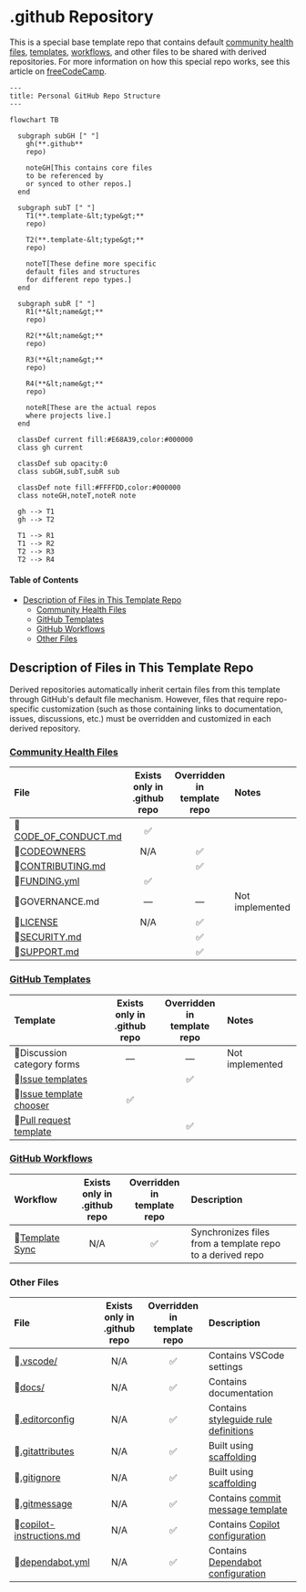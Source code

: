 # .github Repository <!-- omit from toc -->

This is a special base template repo that contains
default [community health files][ghComHealth], [templates][ghTemplates],
[workflows][ghWorkflows], and other files
to be shared with derived repositories.
For more information on how this special repo works,
see this article on [freeCodeCamp][freeCodeCamp].

```mermaid
---
title: Personal GitHub Repo Structure
---

flowchart TB

  subgraph subGH [" "]
    gh(**.github**
    repo)

    noteGH[This contains core files
    to be referenced by
    or synced to other repos.]
  end

  subgraph subT [" "]
    T1(**.template-&lt;type&gt;**
    repo)

    T2(**.template-&lt;type&gt;**
    repo)

    noteT[These define more specific
    default files and structures
    for different repo types.]
  end

  subgraph subR [" "]
    R1(**&lt;name&gt;**
    repo)

    R2(**&lt;name&gt;**
    repo)

    R3(**&lt;name&gt;**
    repo)

    R4(**&lt;name&gt;**
    repo)

    noteR[These are the actual repos
    where projects live.]
  end

  classDef current fill:#E68A39,color:#000000
  class gh current

  classDef sub opacity:0
  class subGH,subT,subR sub

  classDef note fill:#FFFFDD,color:#000000
  class noteGH,noteT,noteR note

  gh --> T1
  gh --> T2

  T1 --> R1
  T1 --> R2
  T2 --> R3
  T2 --> R4
```

#### Table of Contents <!-- omit from toc -->

- [Description of Files in This Template Repo](#description-of-files-in-this-template-repo)
  - [Community Health Files](#community-health-files)
  - [GitHub Templates](#github-templates)
  - [GitHub Workflows](#github-workflows)
  - [Other Files](#other-files)

## Description of Files in This Template Repo

Derived repositories automatically inherit certain files from this template
through GitHub's default file mechanism.
However, files that require repo-specific customization
(such as those containing links to documentation, issues, discussions, etc.)
must be overridden and customized in each derived repository.

### [Community Health Files][ghComHealth]

| File                             | Exists only in</br>.github repo | Overridden in<br/>template repo | Notes           |
| :------------------------------- | :-----------------------------: | :-----------------------------: | :-------------- |
| 📄[CODE_OF_CONDUCT.md][cocFile]  |               ✅                |                                 |                 |
| 📄[CODEOWNERS][codeOwnFile]      |               N/A               |               ✅                |                 |
| 📄[CONTRIBUTING.md][contribFile] |                                 |               ✅                |                 |
| 📄[FUNDING.yml][fundingFile]     |               ✅                |                                 |                 |
| 📄GOVERNANCE.md                  |                —                |                —                | Not implemented |
| 📄[LICENSE][licenseFile]         |               N/A               |               ✅                |                 |
| 📄[SECURITY.md][securityFile]    |                                 |               ✅                |                 |
| 📄[SUPPORT.md][supportFile]      |                                 |               ✅                |                 |

### [GitHub Templates][ghTemplates]

| Template                                     | Exists only in</br>.github repo | Overridden in<br/>template repo | Notes           |
| :------------------------------------------- | :-----------------------------: | :-----------------------------: | :-------------- |
| 📁Discussion category forms                  |                —                |                —                | Not implemented |
| 📁[Issue templates][issueTemplateFolder]     |                                 |               ✅                |                 |
| 📄[Issue template chooser][issueChooserFile] |               ✅                |                                 |                 |
| 📄[Pull request template][prTemplateFile]    |                                 |               ✅                |                 |

### [GitHub Workflows][ghWorkflows]

| Workflow                    | Exists only in</br>.github repo | Overridden in<br/>template repo | Description                                                   |
| :-------------------------- | :-----------------------------: | :-----------------------------: | :------------------------------------------------------------ |
| 📄[Template Sync][syncFile] |               N/A               |               ✅                | Synchronizes files from a template repo<br/>to a derived repo |

### Other Files

| File                                     | Exists only in</br>.github repo | Overridden in<br/>template repo | Description                                               |
| :--------------------------------------- | :-----------------------------: | :-----------------------------: | :-------------------------------------------------------- |
| 📁[.vscode/][vsCodeFolder]               |               N/A               |               ✅                | Contains VSCode settings                                  |
| 📁[docs/][docsFolder]                    |               N/A               |               ✅                | Contains documentation                                    |
| 📄[.editorconfig][editorConfigFile]      |               N/A               |               ✅                | Contains [styleguide rule definitions][styleguideFile]    |
| 📄[.gitattributes][gitAttributesFile]    |               N/A               |               ✅                | Built using [scaffolding][ghGitAttributes]                |
| 📄[.gitignore][gitIgnoreFile]            |               N/A               |               ✅                | Built using [scaffolding][ghGitIgnore]                    |
| 📄[.gitmessage][gitMessageFile]          |               N/A               |               ✅                | Contains [commit message template][styleguideFile-commit] |
| 📄[copilot-instructions.md][copilotFile] |               N/A               |               ✅                | Contains [Copilot configuration][ghCopilot]               |
| 📄[dependabot.yml][dependabotFile]       |               N/A               |               ✅                | Contains [Dependabot configuration][ghDependabot]         |

<!-- Source Code URIs (alphabetical by file hierarchy) -->

[issueTemplateFolder]: ./.github/ISSUE_TEMPLATE/
[issueChooserFile]: ./.github/ISSUE_TEMPLATE/config.yml
[syncFile]: ./.github/workflows/template-sync.yml
[codeOwnFile]: ./.github/CODEOWNERS
[copilotFile]: ./.github/copilot-instructions.md
[dependabotFile]: ./.github/dependabot.yml
[fundingFile]: ./.github/FUNDING.yml
[prTemplateFile]: ./.github/pull_request_template.md
[vsCodeFolder]: ./.vscode/
[docsFolder]: ./docs/
[styleguideFile]: ./docs/StyleGuides.md
[styleguideFile-commit]: ./docs/StyleGuides.md#commit-messages
[editorConfigFile]: ./.editorconfig
[gitAttributesFile]: ./.gitattributes
[gitIgnoreFile]: ./.gitignore
[gitMessageFile]: ./.gitmessage
[cocFile]: ./CODE_OF_CONDUCT.md
[contribFile]: ./CONTRIBUTING.md
[licenseFile]: ./LICENSE
[securityFile]: ./SECURITY.md
[supportFile]: ./SUPPORT.md

<!-- GitHub Repo URIs (alphabetical by name) -->

[ghGitAttributes]: https://github.com/gitattributes/gitattributes
[ghGitIgnore]: https://github.com/github/gitignore

<!-- Public URIs (alphabetical by name) -->

[freeCodeCamp]: https://www.freecodecamp.org/news/how-to-use-the-dot-github-repository
[ghComHealth]: https://docs.github.com/en/communities/setting-up-your-project-for-healthy-contributions/creating-a-default-community-health-file
[ghCopilot]: https://docs.github.com/en/copilot/customizing-copilot/adding-repository-custom-instructions-for-github-copilot
[ghDependabot]: https://docs.github.com/en/code-security/dependabot/working-with-dependabot/dependabot-options-reference
[ghTemplates]: https://docs.github.com/en/communities/using-templates-to-encourage-useful-issues-and-pull-requests/configuring-issue-templates-for-your-repository
[ghWorkflows]: https://docs.github.com/en/actions/how-tos/writing-workflows
